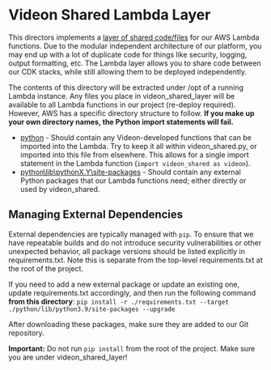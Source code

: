# Videon Shared Lambda Layer
This directors implements a [layer of shared code/files](https://docs.aws.amazon.com/lambda/latest/dg/configuration-layers.html) for our AWS Lambda functions.  Due to the modular independent architecture of our platform, you may end up with a lot of duplicate code for things like security, logging, output formatting, etc.  The Lambda layer allows you to share code between our CDK stacks, while still allowing them to be deployed independently.

The contents of this directory will be extracted under /opt of a running Lambda instance.  Any files you place in videon_shared_layer will be available to all Lambda functions in our project (re-deploy required).  However, AWS has a specific directory structure to follow.  **If you make up your own directory names, the Python import statements will fail.**

  * [python](python) - Should contain any Videon-developed functions that can be imported into the Lambda.  Try to keep it all within videon_shared.py, or imported into this file from elsewhere.  This allows for a single import statement in the Lambda function (`import videon_shared as videon`).
  * [python\lib\pythonX.Y\site-packages](python/lib/python3.9/site-packages) - Should contain any external Python packages that our Lambda functions need; either directly or used by videon_shared.

## Managing External Dependencies
External dependencies are typically managed with `pip`.  To ensure that we have repeatable builds and do not introduce security vulnerabilities or other unexpected behavior, all package versions should be listed explicitly in requirements.txt.  Note this is separate from the top-level requirements.txt at the root of the project.

If you need to add a new external package or update an existing one, update requirements.txt accordingly, and then run the following command **from this directory**: `pip install -r ./requirements.txt --target ./python/lib/python3.9/site-packages --upgrade`

After downloading these packages, make sure they are added to our Git repository.

**Important:** Do not run `pip install` from the root of the project.  Make sure you are under videon_shared_layer!
